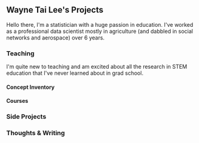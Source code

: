## Wayne Tai Lee's Projects

Hello there, I'm a statistician with a huge passion in education. I've worked as a professional data
scientist mostly in agriculture (and dabbled in social networks and aerospace) over 6 years.

### Teaching

I'm quite new to teaching and am excited about all the research in STEM education that I've never
learned about in grad school.

#### Concept Inventory
#### Courses

### Side Projects

### Thoughts & Writing
